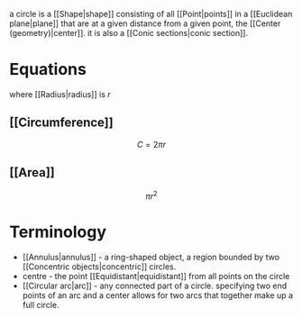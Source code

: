 a circle is a [[Shape|shape]] consisting of all [[Point|points]] in a [[Euclidean plane|plane]] that are at a given distance from a given point, the [[Center (geometry)|center]]. it is also a [[Conic sections|conic section]].

# Equations

where [[Radius|radius]] is $r$
## [[Circumference]]
$$
C=2\pi r
$$
## [[Area]]
$$
\pi r^{2}
$$

# Terminology

- [[Annulus|annulus]] - a ring-shaped object, a region bounded by two [[Concentric objects|concentric]] circles.
- centre - the point [[Equidistant|equidistant]] from all points on the circle
- [[Circular arc|arc]] - any connected part of a circle. specifying two end points of an arc and a center allows for two arcs that together make up a full circle.